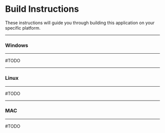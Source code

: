 # Build Instructions
These instructions will guide you through building this application on your specific platform.

********************************************************************************
### Windows
********************************************************************************
#TODO

********************************************************************************
### Linux
********************************************************************************
#TODO

********************************************************************************
### MAC
********************************************************************************
#TODO